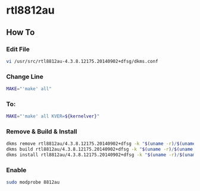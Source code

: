 # rtl8812au

## How To

### Edit File
```bash
vi /usr/src/rtl8812au-4.3.8.12175.20140902+dfsg/dkms.conf
```

### Change Line
```bash
MAKE="'make' all" 
```

### To:
```bash
MAKE="'make' all KVER=${kernelver}"
```

### Remove & Build & Install
```bash
dkms remove rtl8812au/4.3.8.12175.20140902+dfsg -k "$(uname -r)/$(uname -p)"  
dkms build rtl8812au/4.3.8.12175.20140902+dfsg -k "$(uname -r)/$(uname -p)"  
dkms install rtl8812au/4.3.8.12175.20140902+dfsg -k "$(uname -r)/$(uname -p)"
```

### Enable
```bash
sudo modprobe 8812au
```
